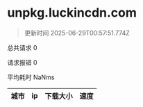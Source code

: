 
  # unpkg.luckincdn.com

  > 更新时间 2025-06-29T00:57:51.774Z
  
  总共请求 0

  请求报错 0

  平均耗时 NaNms

|城市|ip|下载大小|速度|
|-----|----------|---|---|

  